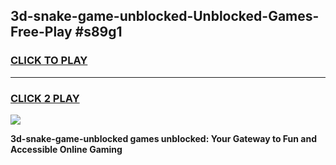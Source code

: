 
## 3d-snake-game-unblocked-Unblocked-Games-Free-Play #s89g1
<h3>
<a href="https://us.freeplayer.one?title=3d-snake-game-unblocked&ref=9M">CLICK TO PLAY</a></h3>
<hr>

<h3>
<a href="https://us.freeplayer.one?title=3d-snake-game-unblocked&ref=9M">CLICK 2 PLAY</a>
  
</h3>

<a href="https://us.freeplayer.one?title=3d-snake-game-unblocked&ref=9M"><img src="https://clearcache.store/games.png"></a>


**3d-snake-game-unblocked games unblocked: Your Gateway to Fun and Accessible Online Gaming**
